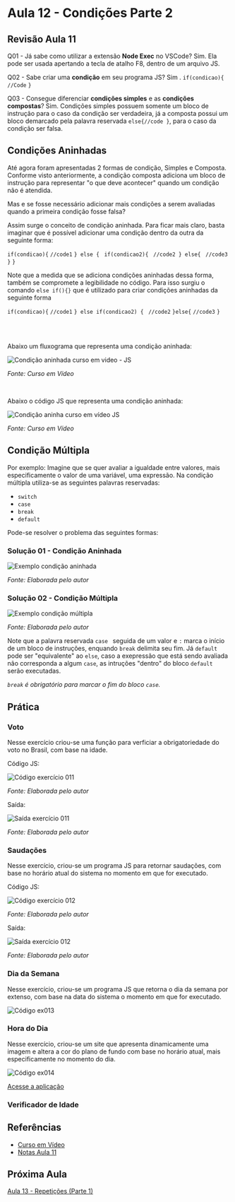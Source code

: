 # Aula 12 - Condições Parte 2

## Revisão Aula 11

Q01 - Já sabe como utilizar a extensão **Node Exec** no VSCode?
Sim. Ela pode ser usada apertando a tecla de atalho F8, dentro de um arquivo JS.

Q02 - Sabe criar uma **condição** em seu programa JS?
Sim .
`if(condicao){`
`//Code`
`}`

Q03 - Consegue diferenciar **condições simples** e as **condições compostas**?
Sim. Condições simples possuem somente um bloco de instrução para o caso da condição ser verdadeira, já a composta possui um bloco demarcado pela palavra reservada `else{//code }`, para o caso da condição ser falsa.

## Condições Aninhadas

Até agora foram apresentadas 2 formas de condição, Simples e Composta. Conforme visto anteriormente, a condição composta adiciona um bloco de instrução para representar "o que deve acontecer" quando um condição não é atendida.

Mas e se fosse necessário adicionar mais condições a serem avaliadas quando a primeira condição fosse falsa?

Assim surge o conceito de condição aninhada. Para ficar mais claro, basta imaginar que é possível adicionar uma condição dentro da outra da seguinte forma:

`if(condicao){`
`//code1`
`} else {`
` if(condicao2){`
` //code2 } else{`
` //code3`
` }`
`}`

Note que a medida que se adiciona condições aninhadas dessa forma, também se compromete a legibilidade no código. Para isso surgiu o comando `else if(){}` que é utilizado para criar condições aninhadas da seguinte forma

`if(condicao){`
`//code1`
`} else if(condicao2) {`
` //code2`
`}else{`
`//code3`
`}`

<br/>
<br/>

Abaixo um fluxograma que representa uma condição aninhada:

![Condição aninhada curso em video - JS](./condicaoAninhada.jpg)

_Fonte: Curso em Vídeo_

<br/>

Abaixo o código JS que representa uma condição aninhada:

![Condição aninha curso em vídeo JS](./condicaoAninhadaCode.jpg)

_Fonte: Curso em Vídeo_

## Condição Múltipla

Por exemplo: Imagine que se quer avaliar a igualdade entre valores, mais especificamente o valor de uma variável, uma expressão.
Na condição múltipla utiliza-se as seguintes palavras reservadas:

- `switch`
- `case`
- `break`
- `default`

Pode-se resolver o problema das seguintes formas:

### Solução 01 - Condição Aninhada

![Exemplo condição aninhada](./exemploCondicaoAninhadaSolucao01.jpg)

_Fonte: Elaborada pelo autor_

### Solução 02 - Condição Múltipla

![Exemplo condição múltipla](./exemploCondicaoMultiplaSolucao02.jpg)

_Fonte: Elaborada pelo autor_

Note que a palavra reservada `case ` seguida de um valor e `:` marca o início de um bloco de instruções, enquando `break` delimita seu fim. Já `default` pode ser "equivalente" ao `else`, caso a exepressão que está sendo avaliada não corresponda a algum `case`, as intruções "dentro" do bloco `default` serão executadas.

_`break` é obrigatório para marcar o fim do bloco `case`._

## Prática

### Voto

Nesse exercício criou-se uma função para verficiar a obrigatoriedade do voto no Brasil, com base na idade.

Código JS:

![Código exercício 011](./condicaoAninhadaCodeEx011Code.jpg)

_Fonte: Elaborada pelo autor_

Saída:

![Saída exercício 011](./condicaoAninhadaCodeEx011Saida.jpg)

_Fonte: Elaborada pelo autor_

### Saudações

Nesse exercício, criou-se um programa JS para retornar saudações, com base no horário atual do sistema no momento em que for executado.

Código JS:

![Código exercício 012](./condicaoAninhadaCodeEx012Code.jpg)

_Fonte: Elaborada pelo autor_

Saída:

![Saída exercício 012](./condicaoAninhadaCodeEx012Saida.jpg)

_Fonte: Elaborada pelo autor_

### Dia da Semana

Nesse exercício, criou-se um programa JS que retorna o dia da semana por extenso, com base na data do sistema o momento em que for executado.

![Código ex013](./condicaoAninhadaCodeEx013Code.jpg)

### Hora do Dia

Nesse exercício, criou-se um site que apresenta dinamicamente uma imagem e altera a cor do plano de fundo com base no horário atual, mais especificamente no momento do dia.

![Código ex014](./ex014.jpg)

[Acesse a aplicação](https://gabrielgustavoms.github.io/cursoemvideojs/moduloD/Aula12/ex014/)

### Verificador de Idade

## Referências

- [Curso em Vídeo](https://www.youtube.com/c/CursoemV%C3%ADdeo)
- [Notas Aula 11](../Aula11/)

## Próxima Aula

[Aula 13 - Repetições (Parte 1)](../../moduloE/Aula13/)
